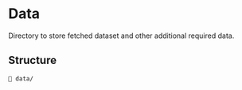 # Data

Directory to store fetched dataset and other additional required data.

## Structure

```
📂 data/
```